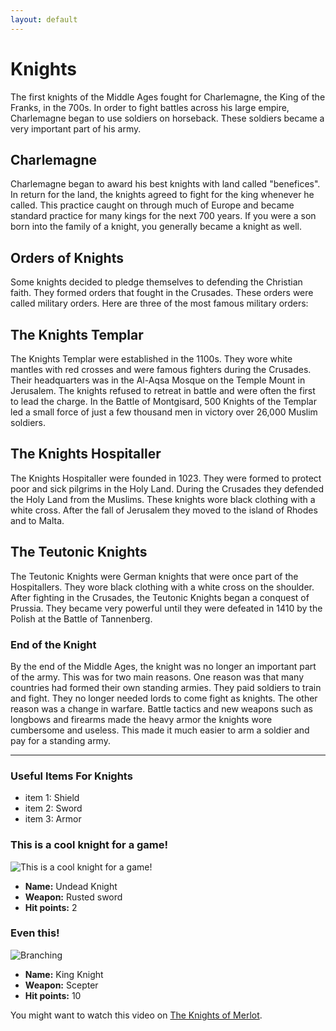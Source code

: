 ```yaml
---
layout: default
---
```


# Knights

The first knights of the Middle Ages fought for Charlemagne, the King of the Franks, in the 700s. In order to fight battles across his large empire, Charlemagne began to use soldiers on horseback. These soldiers became a very important part of his army.

## Charlemagne
Charlemagne began to award his best knights with land called "benefices". In return for the land, the knights agreed to fight for the king whenever he called. This practice caught on through much of Europe and became standard practice for many kings for the next 700 years. If you were a son born into the family of a knight, you generally became a knight as well.

## Orders of Knights
Some knights decided to pledge themselves to defending the Christian faith. They formed orders that fought in the Crusades. These orders were called military orders. Here are three of the most famous military orders: 

## The Knights Templar

 The Knights Templar were established in the 1100s. They wore white mantles with red crosses and were famous fighters during the Crusades. Their headquarters was in the Al-Aqsa Mosque on the Temple Mount in Jerusalem. The knights refused to retreat in battle and were often the first to lead the charge. In the Battle of Montgisard, 500 Knights of the Templar led a small force of just a few thousand men in victory over 26,000 Muslim soldiers.

## The Knights Hospitaller

The Knights Hospitaller were founded in 1023. They were formed to protect poor and sick pilgrims in the Holy Land. During the Crusades they defended the Holy Land from the Muslims. These knights wore black clothing with a white cross. After the fall of Jerusalem they moved to the island of Rhodes and to Malta.

## The Teutonic Knights

  The Teutonic Knights were German knights that were once part of the Hospitallers. They wore black clothing with a white cross on the shoulder. After fighting in the Crusades, the Teutonic Knights began a conquest of Prussia. They became very powerful until they were defeated in 1410 by the Polish at the Battle of Tannenberg.

### End of the Knight

By the end of the Middle Ages, the knight was no longer an important part of the army. This was for two main reasons. One reason was that many countries had formed their own standing armies. They paid soldiers to train and fight. They no longer needed lords to come fight as knights. The other reason was a change in warfare. Battle tactics and new weapons such as longbows and firearms made the heavy armor the knights wore cumbersome and useless. This made it much easier to arm a soldier and pay for a standing army. 
* * *

### Useful Items For Knights

-   item 1: Shield
-   item 2: Sword
-   item 3: Armor

### This is a cool knight for a game!

![This is a cool knight for a game!](https://www.pngkit.com/png/detail/62-625646_knight-transparent-cartoon.png)


- **Name:** Undead Knight
- **Weapon:**  Rusted sword
- **Hit points:** 2


### Even this!

![Branching](https://banner2.cleanpng.com/20180417/coe/kisspng-shovel-knight-cartoon-enchantress-5ad6573c2a8e65.8173584915239964761743.jpg)

- **Name:** King Knight
- **Weapon:**  Scepter
- **Hit points:** 10

You might want to watch this video on [The Knights of Merlot](https://youtu.be/dQw4w9WgXcQ).
